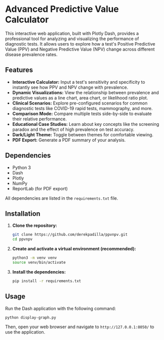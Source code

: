 # Advanced Predictive Value Calculator

This interactive web application, built with Plotly Dash, provides a professional tool for analyzing and visualizing the performance of diagnostic tests. It allows users to explore how a test's Positive Predictive Value (PPV) and Negative Predictive Value (NPV) change across different disease prevalence rates.

## Features

- **Interactive Calculator:** Input a test's sensitivity and specificity to instantly see how PPV and NPV change with prevalence.
- **Dynamic Visualizations:** View the relationship between prevalence and predictive values as a line chart, area chart, or likelihood ratio plot.
- **Clinical Scenarios:** Explore pre-configured scenarios for common diagnostic tests like COVID-19 rapid tests, mammography, and more.
- **Comparison Mode:** Compare multiple tests side-by-side to evaluate their relative performance.
- **Educational Case Studies:** Learn about key concepts like the screening paradox and the effect of high prevalence on test accuracy.
- **Dark/Light Theme:** Toggle between themes for comfortable viewing.
- **PDF Export:** Generate a PDF summary of your analysis.

## Dependencies

- Python 3
- Dash
- Plotly
- NumPy
- ReportLab (for PDF export)

All dependencies are listed in the `requirements.txt` file.

## Installation

1.  **Clone the repository:**
    ```bash
    git clone https://github.com/derekpadilla/ppvnpv.git
    cd ppvnpv
    ```

2.  **Create and activate a virtual environment (recommended):**
    ```bash
    python3 -m venv venv
    source venv/bin/activate
    ```

3.  **Install the dependencies:**
    ```bash
    pip install -r requirements.txt
    ```

## Usage

Run the Dash application with the following command:

```bash
python display-graph.py
```

Then, open your web browser and navigate to `http://127.0.0.1:8050/` to use the application.
